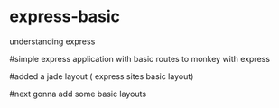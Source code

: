 # express-basic
understanding express 

#simple express application with basic routes to monkey with express

#added a jade layout ( express sites basic layout)

#next gonna add some basic layouts
